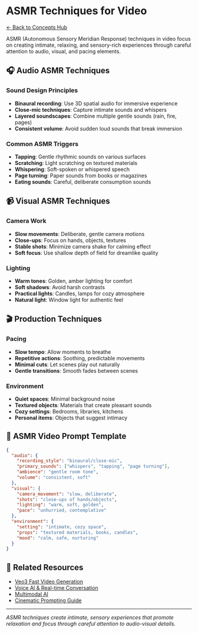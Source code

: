 # ASMR Techniques for Video

[← Back to Concepts Hub](./README.md)

ASMR (Autonomous Sensory Meridian Response) techniques in video focus on creating intimate, relaxing, and sensory-rich experiences through careful attention to audio, visual, and pacing elements.

## 🎧 Audio ASMR Techniques

### Sound Design Principles
- **Binaural recording**: Use 3D spatial audio for immersive experience
- **Close-mic techniques**: Capture intimate sounds and whispers
- **Layered soundscapes**: Combine multiple gentle sounds (rain, fire, pages)
- **Consistent volume**: Avoid sudden loud sounds that break immersion

### Common ASMR Triggers
- **Tapping**: Gentle rhythmic sounds on various surfaces
- **Scratching**: Light scratching on textured materials
- **Whispering**: Soft-spoken or whispered speech
- **Page turning**: Paper sounds from books or magazines
- **Eating sounds**: Careful, deliberate consumption sounds

## 📹 Visual ASMR Techniques

### Camera Work
- **Slow movements**: Deliberate, gentle camera motions
- **Close-ups**: Focus on hands, objects, textures
- **Stable shots**: Minimize camera shake for calming effect
- **Soft focus**: Use shallow depth of field for dreamlike quality

### Lighting
- **Warm tones**: Golden, amber lighting for comfort
- **Soft shadows**: Avoid harsh contrasts
- **Practical lights**: Candles, lamps for cozy atmosphere
- **Natural light**: Window light for authentic feel

## 🎬 Production Techniques

### Pacing
- **Slow tempo**: Allow moments to breathe
- **Repetitive actions**: Soothing, predictable movements
- **Minimal cuts**: Let scenes play out naturally
- **Gentle transitions**: Smooth fades between scenes

### Environment
- **Quiet spaces**: Minimal background noise
- **Textured objects**: Materials that create pleasant sounds
- **Cozy settings**: Bedrooms, libraries, kitchens
- **Personal items**: Objects that suggest intimacy

## 📝 ASMR Video Prompt Template

```json
{
  "audio": {
    "recording_style": "binaural/close-mic",
    "primary_sounds": ["whispers", "tapping", "page turning"],
    "ambience": "gentle room tone",
    "volume": "consistent, soft"
  },
  "visual": {
    "camera_movement": "slow, deliberate",
    "shots": "close-ups of hands/objects",
    "lighting": "warm, soft, golden",
    "pace": "unhurried, contemplative"
  },
  "environment": {
    "setting": "intimate, cozy space",
    "props": "textured materials, books, candles",
    "mood": "calm, safe, nurturing"
  }
}
```

## 🔗 Related Resources
- [Veo3 Fast Video Generation](../../personal/til/2025-07-07-veo3-fast.md)
- [Voice AI & Real-time Conversation](./voice-ai.md)
- [Multimodal AI](./multimodal-ai.md)
- [Cinematic Prompting Guide](../guides/cinematic-prompting.md)

---

*ASMR techniques create intimate, sensory experiences that promote relaxation and focus through careful attention to audio-visual details.*
